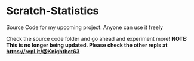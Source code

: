 # Scratch-Statistics
Source Code for my upcoming project. Anyone can use it freely

Check the source code folder and go ahead and experiment more!
**NOTE: This is no longer being updated. Please check the other repls at https://repl.it/@Knightbot63**
